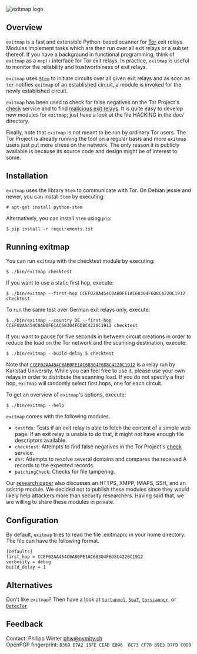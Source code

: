 ![exitmap logo](https://nullhypothesis.github.com/exitmap_logo.png)

Overview
--------

`exitmap` is a fast and extensible Python-based scanner for
[Tor](https://www.torproject.org) exit relays.  Modules implement tasks which
are then run over all exit relays or a subset thereof.  If you have a
background in functional programming, think of `exitmap` as a `map()` interface
for Tor exit relays.  In practice, `exitmap` is useful to monitor the
reliability and trustworthiness of exit relays.

`exitmap` uses [`Stem`](https://stem.torproject.org) to initiate circuits over
all given exit relays and as soon as `tor` notifies `exitmap` of an established
circuit, a module is invoked for the newly established circuit.

`exitmap` has been used to check for false negatives on the Tor Project's
[check](https://check.torproject.org) service and to find [malicious exit
relays](http://www.cs.kau.se/philwint/spoiled_onions).  It is quite easy to
develop new modules for `exitmap`; just have a look at the file HACKING in the
doc/ directory.

Finally, note that `exitmap` is not meant to be run by ordinary Tor users.  The
Tor Project is already running the tool on a regular basis and more `exitmap`
users just put more stress on the network.  The only reason it is publicly
available is because its source code and design might be of interest to some.

Installation
------------

`exitmap` uses the library `Stem` to communicate with Tor.  On Debian jessie
and newer, you can install `Stem` by executing:

    # apt-get install python-stem

Alternatively, you can install `Stem` using `pip`:

    $ pip install -r requirements.txt

Running exitmap
---------------

You can run `exitmap` with the checktest module by executing:

    $ ./bin/exitmap checktest

If you want to use a static first hop, execute:

    $ ./bin/exitmap --first-hop CCEF02AA454C0AB0FE1AC68304F6D8C4220C1912 checktest

To run the same test over German exit relays only, execute:

    $ ./bin/exitmap --country DE --first-hop CCEF02AA454C0AB0FE1AC68304F6D8C4220C1912 checktest

If you want to pause for five seconds in between circuit creations in order to
reduce the load on the Tor network and the scanning destination, execute:

    $ ./bin/exitmap --build-delay 5 checktest

Note that
[`CCEF02AA454C0AB0FE1AC68304F6D8C4220C1912`](https://atlas.torproject.org/#details/CCEF02AA454C0AB0FE1AC68304F6D8C4220C1912)
is a relay run by Karlstad University.  While you can feel free to use it,
please use your own relays in order to distribute the scanning load.  If you do
not specify a first hop, `exitmap` will randomly select first hops, one for
each circuit.

To get an overview of `exitmap`'s options, execute:

    $ ./bin/exitmap --help

`exitmap` comes with the following modules.

* `testfds`: Tests if an exit relay is able to fetch the content of a simple
  web page.  If an exit relay is unable to do that, it might not have enough
  file descriptors available.
* `checktest`: Attempts to find false negatives in the Tor Project's
  [check](https://check.torproject.org) service.
* `dns`: Attempts to resolve several domains and compares the received A
  records to the expected records.
* `patchingCheck`: Checks for file tampering.

Our [research paper](http://www.cs.kau.se/philwint/spoiled_onions/pets2014.pdf)
also discusses an HTTPS, XMPP, IMAPS, SSH, and an sslstrip module.  We decided
not to publish these modules since they would likely help attackers more than
security researchers.  Having said that, we are willing to share these modules
in private.

Configuration
-------------

By default, `exitmap` tries to read the file .exitmaprc in your home directory.
The file can have the following format.

    [Defaults]
    first_hop = CCEF02AA454C0AB0FE1AC68304F6D8C4220C1912
    verbosity = debug
    build_delay = 1

Alternatives
------------

Don't like `exitmap`?  Then have a look at
[`tortunnel`](http://www.thoughtcrime.org/software/tortunnel/),
[`SoaT`](https://gitweb.torproject.org/torflow.git/blob/HEAD:/NetworkScanners/ExitAuthority/README.ExitScanning),
[`torscanner`](https://code.google.com/p/torscanner/), or
[`DetecTor`](http://detector.io/DetecTor.html).

Feedback
--------

Contact: Philipp Winter <phw@nymity.ch>  
OpenPGP fingerprint: `B369 E7A2 18FE CEAD EB96  8C73 CF70 89E3 D7FD C0D0`
